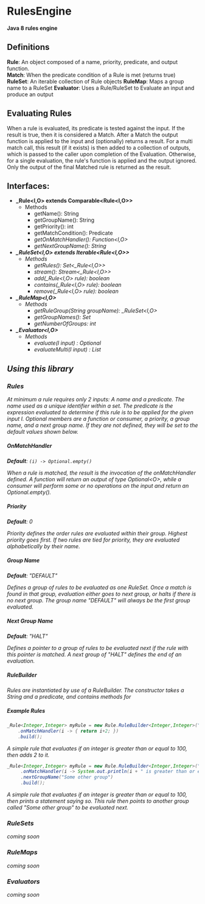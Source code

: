 # RulesEngine
**Java 8 rules engine**

## Definitions
**Rule**: An object composed of a name, priority, predicate, and output function.  
**Match**: When the predicate condition of a Rule is met (returns true)  
**RuleSet**: An iterable collection of Rule objects
**RuleMap**: Maps a group name to a RuleSet
**Evaluator**: Uses a Rule/RuleSet to Evaluate an input and produce an output  

## Evaluating Rules
When a rule is evaluated, its predicate is tested against the input. If the result is true, then it is considered a Match. After a Match the output function is applied to the input and (optionally) returns a result. For a multi match call, this result (if it exists) is then added to a collection of outputs, which is passed to the caller upon completion of the Evaluation. Otherwise, for a single evaluation, the rule's function is applied and the output ignored. Only the output of the final Matched rule is returned as the result.

## Interfaces:
- **\_Rule<I,O> extends Comparable<Rule<I,O>>**  
  - Methods
    - getName(): String
    - getGroupName(): String
    - getPriority(): int
    - getMatchCondition(): Predicate<I>
    - getOnMatchHandler(): Function<I,O>
    - getNextGroupName(): String
- **\_RuleSet<I,O> extends Iterable<Rule<I,O>>**  
  - Methods
    - getRules(): Set<\_Rule<I,O>>
    - stream(): Stream<\_Rule<I,O>>
    - add(\_Rule<I,O> rule): boolean
    - contains(\_Rule<I,O> rule): boolean
    - remove(\_Rule<I,O> rule): boolean  
- **\_RuleMap<I,O>**
  - Methods
    - getRuleGroup(String groupName): \_RuleSet<I,O>
    - getGroupNames(): Set<String>
    - getNumberOfGroups: int
- **\_Evaluator<I,O>**  
  - Methods
    - evaluate(I input) : Optional<O>
    - evaluateMulti(I input) : List<O>
    
## Using this library

### Rules

At minimum a rule requires only 2 inputs: A name and a predicate. The name used as a unique identifier within a set. The predicate is the expression evaluated to determine if this rule is to be applied for the given input I. Optional members are a function or consumer, a priority, a group name, and a next group name. If they are not defined, they will be set to the default values shown below.
 
##### OnMatchHandler

**Default**: `(i) -> Optional.empty()`

When a rule is matched, the result is the invocation of the onMatchHandler defined. A function will return an output of type Optional\<O>, while a consumer will perform some or no operations on the input and return an Optional.empty().  

##### Priority

**Default**: 0

Priority defines the order rules are evaluated within their group. Highest priority goes first. If two rules are tied for priority, they are evaluated alphabetically by their name.

##### Group Name

**Default**: "DEFAULT"

Defines a group of rules to be evaluated as one RuleSet. Once a match is found in that group, evaluation either goes to next group, or halts if there is no next group. The group name "DEFAULT" will always be the first group evaluated.

##### Next Group Name

**Default**: "HALT"

Defines a pointer to a group of rules to be evaluated next if the rule with this pointer is matched. A next group of "HALT" defines the end of an evaluation.

##### RuleBuilder

Rules are instantiated by use of a RuleBuilder. The constructor takes a String and a predicate, and contains methods for 

##### Example Rules

```java
_Rule<Integer,Integer> myRule = new Rule.RuleBuilder<Integer,Integer>("myRule", i -> i >= 100)
    .onMatchHandler(i -> { return i+2; })
    .build();
```

A simple rule that evaluates if an integer is greater than or equal to 100, then adds 2 to it.

```java
_Rule<Integer,Integer> myRule = new Rule.RuleBuilder<Integer,Integer>("myRule", i -> i >= 100)
     .onMatchHandler(i -> System.out.println(i + " is greater than or equals to 100"))
     .nextGroupName("Some other group")
     .build();
```
 
 A simple rule that evaluates if an integer is greater than or equal to 100, then prints a statement saying so. This rule then points to another group called "Some other group" to be evaluated next. 
  
### RuleSets

coming soon

### RuleMaps

coming soon

### Evaluators
coming soon
